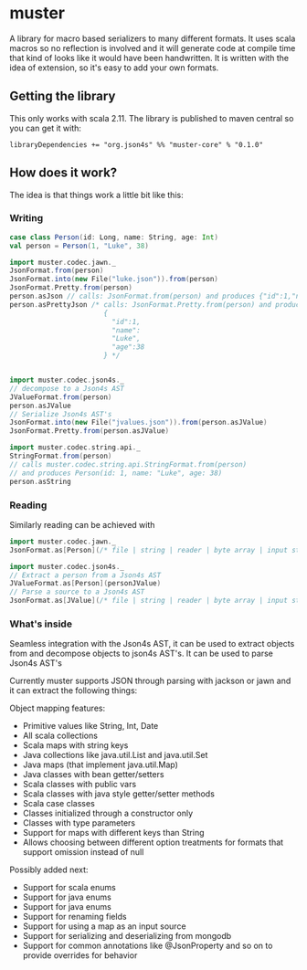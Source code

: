 # muster

A library for macro based serializers to many different formats.
It uses scala macros so no reflection is involved and it will generate code at compile time
that kind of looks like it would have been handwritten.  It is written with the idea of extension, so it's easy to
add your own formats.

## Getting the library

This only works with scala 2.11.
The library is published to maven central so you can get it with:

```
libraryDependencies += "org.json4s" %% "muster-core" % "0.1.0"
```

## How does it work?

The idea is that things work a little bit like this:

### Writing

```scala
case class Person(id: Long, name: String, age: Int)
val person = Person(1, "Luke", 38)

import muster.codec.jawn._
JsonFormat.from(person)
JsonFormat.into(new File("luke.json")).from(person)
JsonFormat.Pretty.from(person)
person.asJson // calls: JsonFormat.from(person) and produces {"id":1,"name":"Luke","age":38}
person.asPrettyJson /* calls: JsonFormat.Pretty.from(person) and produces
                       {
                         "id":1,
                         "name":
                         "Luke",
                         "age":38
                       } */


import muster.codec.json4s._
// decompose to a Json4s AST
JValueFormat.from(person)
person.asJValue
// Serialize Json4s AST's
JsonFormat.into(new File("jvalues.json")).from(person.asJValue)
JsonFormat.Pretty.from(person.asJValue)

import muster.codec.string.api._
StringFormat.from(person)
// calls muster.codec.string.api.StringFormat.from(person) 
// and produces Person(id: 1, name: "Luke", age: 38)
person.asString 

```

### Reading

Similarly reading can be achieved with

```scala
import muster.codec.jawn._
JsonFormat.as[Person](/* file | string | reader | byte array | input stream | URL */ input)

import muster.codec.json4s._
// Extract a person from a Json4s AST
JValueFormat.as[Person](personJValue)
// Parse a source to a Json4s AST
JsonFormat.as[JValue](/* file | string | reader | byte array | input stream | URL */ input)
```

### What's inside

Seamless integration with the Json4s AST, it can be used to extract objects from and decompose objects to json4s AST's.
It can be used to parse Json4s AST's 

Currently muster supports JSON through parsing with jackson or jawn and it can extract the following things:

Object mapping features:
* Primitive values like String, Int, Date
* All scala collections
* Scala maps with string keys
* Java collections like java.util.List and java.util.Set
* Java maps (that implement java.util.Map)
* Java classes with bean getter/setters
* Scala classes with public vars
* Scala classes with java style getter/setter methods
* Scala case classes
* Classes initialized through a constructor only
* Classes with type parameters
* Support for maps with different keys than String
* Allows choosing between different option treatments for formats that support omission instead of null

Possibly added next:
* Support for scala enums
* Support for java enums
* Support for java enums
* Support for renaming fields 
* Support for using a map as an input source
* Support for serializing and deserializing from mongodb
* Support for common annotations like @JsonProperty and so on to provide overrides for behavior
